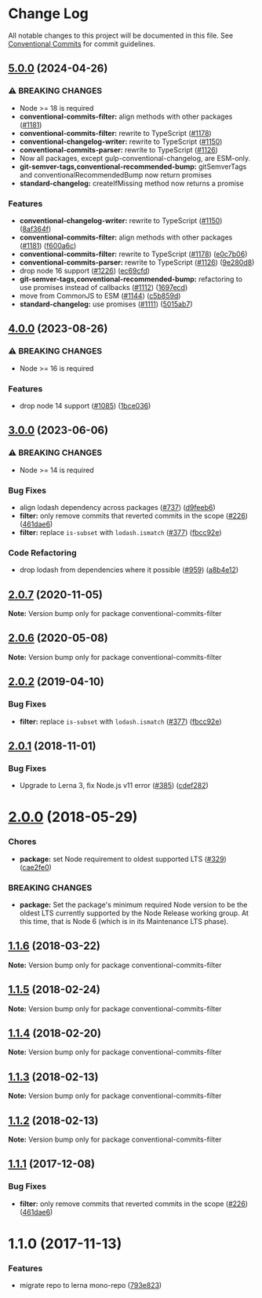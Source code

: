 # Change Log

All notable changes to this project will be documented in this file.
See [Conventional Commits](https://conventionalcommits.org) for commit guidelines.

## [5.0.0](https://github.com/conventional-changelog/conventional-changelog/compare/conventional-commits-filter-v4.0.0...conventional-commits-filter-v5.0.0) (2024-04-26)


### ⚠ BREAKING CHANGES

* Node >= 18 is required
* **conventional-commits-filter:** align methods with other packages ([#1181](https://github.com/conventional-changelog/conventional-changelog/issues/1181))
* **conventional-commits-filter:** rewrite to TypeScript ([#1178](https://github.com/conventional-changelog/conventional-changelog/issues/1178))
* **conventional-changelog-writer:** rewrite to TypeScript ([#1150](https://github.com/conventional-changelog/conventional-changelog/issues/1150))
* **conventional-commits-parser:** rewrite to TypeScript ([#1126](https://github.com/conventional-changelog/conventional-changelog/issues/1126))
* Now all packages, except gulp-conventional-changelog, are ESM-only.
* **git-semver-tags,conventional-recommended-bump:** gitSemverTags and conventionalRecommendedBump now return promises
* **standard-changelog:** createIfMissing method now returns a promise

### Features

* **conventional-changelog-writer:** rewrite to TypeScript ([#1150](https://github.com/conventional-changelog/conventional-changelog/issues/1150)) ([8af364f](https://github.com/conventional-changelog/conventional-changelog/commit/8af364feb20f4e6f7ffab6f5b25638df780db715))
* **conventional-commits-filter:** align methods with other packages ([#1181](https://github.com/conventional-changelog/conventional-changelog/issues/1181)) ([f600a6c](https://github.com/conventional-changelog/conventional-changelog/commit/f600a6cb54c289279a242a5726e051ad6048c6a4))
* **conventional-commits-filter:** rewrite to TypeScript ([#1178](https://github.com/conventional-changelog/conventional-changelog/issues/1178)) ([e0c7b06](https://github.com/conventional-changelog/conventional-changelog/commit/e0c7b060202100ab82d858986ce43ba1b310d496))
* **conventional-commits-parser:** rewrite to TypeScript ([#1126](https://github.com/conventional-changelog/conventional-changelog/issues/1126)) ([9e280d8](https://github.com/conventional-changelog/conventional-changelog/commit/9e280d89f33e2185643e2531edb668bd0e0df22c))
* drop node 16 support ([#1226](https://github.com/conventional-changelog/conventional-changelog/issues/1226)) ([ec69cfd](https://github.com/conventional-changelog/conventional-changelog/commit/ec69cfdf0040f73ec0eadc4779c37874e71f3dff))
* **git-semver-tags,conventional-recommended-bump:** refactoring to use promises instead of callbacks ([#1112](https://github.com/conventional-changelog/conventional-changelog/issues/1112)) ([1697ecd](https://github.com/conventional-changelog/conventional-changelog/commit/1697ecdf4c2329732e612cc1bd3323e84f046f3a))
* move from CommonJS to ESM ([#1144](https://github.com/conventional-changelog/conventional-changelog/issues/1144)) ([c5b859d](https://github.com/conventional-changelog/conventional-changelog/commit/c5b859d201e124822002eb54574f003f074216e2))
* **standard-changelog:** use promises ([#1111](https://github.com/conventional-changelog/conventional-changelog/issues/1111)) ([5015ab7](https://github.com/conventional-changelog/conventional-changelog/commit/5015ab71de7a3db9cbcbbabd0cc25502f1cd0109))

## [4.0.0](https://github.com/conventional-changelog/conventional-changelog/compare/conventional-commits-filter-v3.0.0...conventional-commits-filter-v4.0.0) (2023-08-26)


### ⚠ BREAKING CHANGES

* Node >= 16 is required

### Features

* drop node 14 support ([#1085](https://github.com/conventional-changelog/conventional-changelog/issues/1085)) ([1bce036](https://github.com/conventional-changelog/conventional-changelog/commit/1bce0362dbb624a869eb01fd7724ab7f81d337e6))

## [3.0.0](https://github.com/conventional-changelog/conventional-changelog/compare/conventional-commits-filter-v2.0.7...conventional-commits-filter-v3.0.0) (2023-06-06)


### ⚠ BREAKING CHANGES

* Node >= 14 is required

### Bug Fixes

* align lodash dependency across packages ([#737](https://github.com/conventional-changelog/conventional-changelog/issues/737)) ([d9feeb6](https://github.com/conventional-changelog/conventional-changelog/commit/d9feeb605de28c00ef55b5c8e229efd1289dd6e8))
* **filter:** only remove commits that reverted commits in the scope ([#226](https://github.com/conventional-changelog/conventional-changelog/issues/226)) ([461dae6](https://github.com/conventional-changelog/conventional-changelog/commit/461dae6fa3f8566cca6049bfb7237932d95773b2))
* **filter:** replace `is-subset` with `lodash.ismatch` ([#377](https://github.com/conventional-changelog/conventional-changelog/issues/377)) ([fbcc92e](https://github.com/conventional-changelog/conventional-changelog/commit/fbcc92ec0f480c089f9ee45cc824ab6e628a01f0))


### Code Refactoring

* drop lodash from dependencies where it possible ([#959](https://github.com/conventional-changelog/conventional-changelog/issues/959)) ([a8b4e12](https://github.com/conventional-changelog/conventional-changelog/commit/a8b4e12883021231befc6bdfeb95a9b50637f361))

## [2.0.7](https://github.com/conventional-changelog/conventional-changelog/compare/conventional-commits-filter@2.0.6...conventional-commits-filter@2.0.7) (2020-11-05)

**Note:** Version bump only for package conventional-commits-filter





## [2.0.6](https://github.com/conventional-changelog/conventional-changelog/compare/conventional-commits-filter@2.0.2...conventional-commits-filter@2.0.6) (2020-05-08)

**Note:** Version bump only for package conventional-commits-filter





## [2.0.2](https://github.com/conventional-changelog/conventional-changelog/compare/conventional-commits-filter@2.0.1...conventional-commits-filter@2.0.2) (2019-04-10)


### Bug Fixes

* **filter:** replace `is-subset` with `lodash.ismatch` ([#377](https://github.com/conventional-changelog/conventional-changelog/issues/377)) ([fbcc92e](https://github.com/conventional-changelog/conventional-changelog/commit/fbcc92e))





## [2.0.1](https://github.com/conventional-changelog/conventional-changelog/compare/conventional-commits-filter@2.0.0...conventional-commits-filter@2.0.1) (2018-11-01)


### Bug Fixes

* Upgrade to Lerna 3, fix Node.js v11 error ([#385](https://github.com/conventional-changelog/conventional-changelog/issues/385)) ([cdef282](https://github.com/conventional-changelog/conventional-changelog/commit/cdef282))





<a name="2.0.0"></a>
# [2.0.0](https://github.com/conventional-changelog/conventional-changelog/compare/conventional-commits-filter@1.1.6...conventional-commits-filter@2.0.0) (2018-05-29)


### Chores

* **package:** set Node requirement to oldest supported LTS ([#329](https://github.com/conventional-changelog/conventional-changelog/issues/329)) ([cae2fe0](https://github.com/conventional-changelog/conventional-changelog/commit/cae2fe0))


### BREAKING CHANGES

* **package:** Set the package's minimum required Node version to be the oldest LTS
currently supported by the Node Release working group. At this time,
that is Node 6 (which is in its Maintenance LTS phase).




<a name="1.1.6"></a>
## [1.1.6](https://github.com/conventional-changelog/conventional-changelog/compare/conventional-commits-filter@1.1.5...conventional-commits-filter@1.1.6) (2018-03-22)




**Note:** Version bump only for package conventional-commits-filter

<a name="1.1.5"></a>
## [1.1.5](https://github.com/conventional-changelog/conventional-changelog/compare/conventional-commits-filter@1.1.4...conventional-commits-filter@1.1.5) (2018-02-24)




**Note:** Version bump only for package conventional-commits-filter

<a name="1.1.4"></a>
## [1.1.4](https://github.com/conventional-changelog/conventional-changelog/compare/conventional-commits-filter@1.1.3...conventional-commits-filter@1.1.4) (2018-02-20)




**Note:** Version bump only for package conventional-commits-filter

<a name="1.1.3"></a>
## [1.1.3](https://github.com/stevemao/conventional-commits-filter/compare/conventional-commits-filter@1.1.2...conventional-commits-filter@1.1.3) (2018-02-13)




**Note:** Version bump only for package conventional-commits-filter

<a name="1.1.2"></a>
## [1.1.2](https://github.com/stevemao/conventional-commits-filter/compare/conventional-commits-filter@1.1.1...conventional-commits-filter@1.1.2) (2018-02-13)




**Note:** Version bump only for package conventional-commits-filter

<a name="1.1.1"></a>
## [1.1.1](https://github.com/stevemao/conventional-commits-filter/compare/conventional-commits-filter@1.1.0...conventional-commits-filter@1.1.1) (2017-12-08)


### Bug Fixes

* **filter:** only remove commits that reverted commits in the scope ([#226](https://github.com/stevemao/conventional-commits-filter/issues/226)) ([461dae6](https://github.com/stevemao/conventional-commits-filter/commit/461dae6))




<a name="1.1.0"></a>
# 1.1.0 (2017-11-13)


### Features

* migrate repo to lerna mono-repo ([793e823](https://github.com/stevemao/conventional-commits-filter/commit/793e823))

